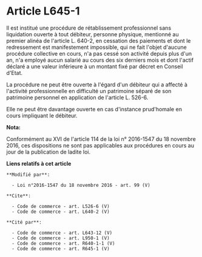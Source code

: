 # Article L645-1

Il est institué une procédure de rétablissement professionnel sans liquidation ouverte à tout débiteur, personne physique,
mentionné au premier alinéa de l'article L. 640-2, en cessation des paiements et dont le redressement est manifestement
impossible, qui ne fait l'objet d'aucune procédure collective en cours, n'a pas cessé son activité depuis plus d'un an, n'a
employé aucun salarié au cours des six derniers mois et dont l'actif déclaré a une valeur inférieure à un montant fixé par
décret en Conseil d'Etat. 

La procédure ne peut être ouverte à l'égard d'un débiteur qui a affecté à l'activité professionnelle en difficulté un
patrimoine séparé de son patrimoine personnel en application de l'article L. 526-6. 

Elle ne peut être davantage ouverte en cas d'instance prud'homale en cours impliquant le débiteur.

**Nota:**

Conformément au XVI de l'article 114 de la loi n° 2016-1547 du 18 novembre 2016, ces dispositions ne sont pas applicables aux
procédures en cours au jour de la publication de ladite loi.

**Liens relatifs à cet article**

	**Modifié par**:

	  - Loi n°2016-1547 du 18 novembre 2016 - art. 99 (V)

	**Cite**:

	  - Code de commerce - art. L526-6 (V)
	  - Code de commerce - art. L640-2 (V)

	**Cité par**:

	  - Code de commerce - art. L643-12 (V)
	  - Code de commerce - art. L950-1 (V)
	  - Code de commerce - art. R640-1-1 (V)
	  - Code de commerce - art. R645-1 (V)
